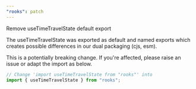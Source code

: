 ```yaml
---
"rooks": patch
---
```


Remove useTimeTravelState default export

The useTimeTravelState was exported as default and named exports which
creates possible differences in our dual packaging (cjs, esm). 

This is a potentially breaking change. If you're affected, please raise an issue or
adapt the import as below.

```typescript
// Change 'import useTimeTravelState from "rooks"' into
import { useTimeTravelState } from "rooks";
```